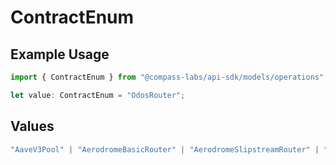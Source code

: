 # ContractEnum

## Example Usage

```typescript
import { ContractEnum } from "@compass-labs/api-sdk/models/operations";

let value: ContractEnum = "OdosRouter";
```

## Values

```typescript
"AaveV3Pool" | "AerodromeBasicRouter" | "AerodromeSlipstreamRouter" | "AerodromeSlipstreamNonfungiblePositionManager" | "UniswapV3Router" | "UniswapV3NFTPositionManager" | "Morpho" | "SkyDaiUsdsConverter" | "SkyUsdcUsdsConverter" | "SkyUsdsVault" | "PendleRouter" | "OdosRouter" | "EthenaVault"
```
